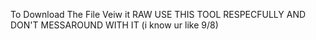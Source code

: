 To Download The File Veiw it RAW
USE THIS TOOL RESPECFULLY AND DON'T MESSAROUND WITH IT (i know ur like 9/8)
